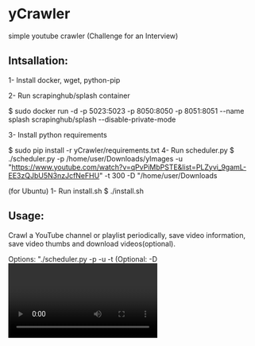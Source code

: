 # yCrawler
simple youtube crawler (Challenge for an Interview)

## Intsallation:
1- Install docker, wget, python-pip

2- Run scrapinghub/splash container

$ sudo docker run -d -p 5023:5023 -p 8050:8050 -p 8051:8051 --name splash scrapinghub/splash --disable-private-mode

3- Install python requirements

$ sudo pip install -r yCrawler/requirements.txt
4- Run scheduler.py
$ ./scheduler.py -p /home/user/Downloads/yImages -u "https://www.youtube.com/watch?v=qPvPiMbPSTE&list=PLZyvi_9gamL-EE3zQJbU5N3nzJcfNeFHU" -t 300 -D "/home/user/Downloads

(for Ubuntu)
1- Run install.sh
$ ./install.sh

## Usage:
Crawl a YouTube channel or playlist periodically, save video information, save video thumbs and download videos(optional).

Options: "./scheduler.py -p <download path> -u <start url> -t <time in seconds> (Optional: -D <video download path>) (Optional start as deamon: -d)"
